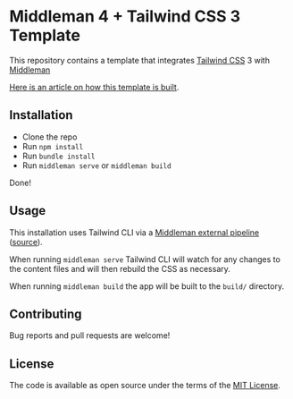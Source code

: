 # Middleman 4 + Tailwind CSS 3 Template

This repository contains a template that integrates [Tailwind CSS](https://tailwindcss.com/) 3 with [Middleman](https://middlemanapp.com/)

[Here is an article on how this template is built](https://www.donnfelker.com/tailwind-css-with-middleman/).

## Installation

 * Clone the repo
 * Run `npm install`
 * Run `bundle install`
 * Run `middleman serve` or `middleman build`

 Done!

## Usage

This installation uses Tailwind CLI via a [Middleman external pipeline](https://middlemanapp.com/advanced/external-pipeline/) ([source](https://github.com/donnfelker/middlemanapp-tailwindcss-template/blob/main/config.rb#L8)). 

When running `middleman serve` Tailwind CLI will watch for any changes to the content files and will then rebuild the CSS as necessary. 

When running `middleman build` the app will be built to the `build/` directory.


## Contributing

Bug reports and pull requests are welcome!

## License

The code is available as open source under the terms of the [MIT License](https://opensource.org/licenses/MIT).
